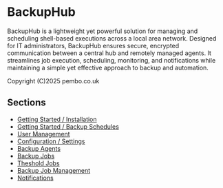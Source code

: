 # BackupHub
BackupHub is a lightweight yet powerful solution for managing and scheduling shell-based executions across a local area network. Designed for IT administrators, BackupHub ensures secure, encrypted communication between a central hub and remotely managed agents. It streamlines job execution, scheduling, monitoring, and notifications while maintaining a simple yet effective approach to backup and automation.


Copyright (C)2025 pembo.co.uk

## Sections
* [Getting Started / Installation](installation.md)
* [Getting Started / Backup Schedules](backup-schedules.md)
* [User Management](user-management.md)
* [Configuration / Settings](settings-config.md)
* [Backup Agents](backup-agents.md)
* [Backup Jobs](backup-jobs.md)
* [Theshold Jobs](backup-thresholds.md)
* [Backup Job Management](job-management.md)
* [Notifications](notifications.md)

